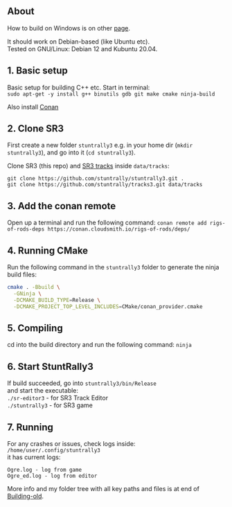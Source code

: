 ## About

How to build on Windows is on other [page](BuildingVS.md).

It should work on Debian-based (like Ubuntu etc).  
Tested on GNU/Linux: Debian 12 and Kubuntu 20.04.  

## 1. Basic setup

Basic setup for building C++ etc. Start in terminal:  
`sudo apt-get -y install g++ binutils gdb git make cmake ninja-build`

Also install [Conan](https://conan.io/downloads)

## 2. Clone SR3

First create a new folder `stuntrally3` e.g. in your home dir (`mkdir stuntrally3`), and go into it (`cd stuntrally3`).

Clone SR3 (this repo) and [SR3 tracks](https://github.com/stuntrally/tracks3) inside `data/tracks`:  
```
git clone https://github.com/stuntrally/stuntrally3.git .
git clone https://github.com/stuntrally/tracks3.git data/tracks
```

## 3. Add the conan remote

Open up a terminal and run the following command:
`conan remote add rigs-of-rods-deps https://conan.cloudsmith.io/rigs-of-rods/deps/`

## 4. Running CMake

Run the following command in the `stuntrally3` folder to generate the ninja build files:

```bash
cmake . -Bbuild \
  -GNinja \
  -DCMAKE_BUILD_TYPE=Release \
  -DCMAKE_PROJECT_TOP_LEVEL_INCLUDES=CMake/conan_provider.cmake
```

## 5. Compiling

cd into the build directory and run the following command:
`ninja`

## 6. Start StuntRally3

If build succeeded, go into `stuntrally3/bin/Release`  
and start the executable:  
`./sr-editor3` - for SR3 Track Editor  
`./stuntrally3` - for SR3 game  

## 7. Running

For any crashes or issues, check logs inside:  
`/home/user/.config/stuntrally3`  
it has current logs:
```
Ogre.log - log from game
Ogre_ed.log - log from editor
```
More info and my folder tree with all key paths and files is at end of [Building-old](Building-old.md#9-running).
